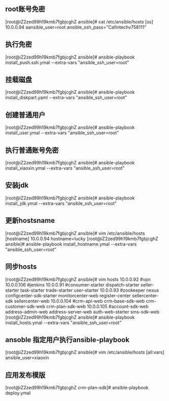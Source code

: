 ## root账号免密
[root@iZ2zed99h19kmb7fgbjcghZ ansible]# cat /etc/ansible/hosts 
[ss]
10.0.0.94 aansible_user=root ansible_ssh_pass="Cafintechv758111"

## 执行免密
[root@iZ2zed99h19kmb7fgbjcghZ ansible]# ansible-playbook install_push.ssh.ymal --extra-vars "ansible_ssh_user=root"

## 挂载磁盘
[root@iZ2zed99h19kmb7fgbjcghZ ansible]# ansible-playbook install_diskpart.yaml --extra-vars "ansible_ssh_user=root"

## 创建普通用户
[root@iZ2zed99h19kmb7fgbjcghZ ansible]# ansible-playbook install_user.ymal --extra-vars "ansible_ssh_user=root"

## 执行普通账号免密
[root@iZ2zed99h19kmb7fgbjcghZ ansible]# ansible-playbook install_xiaoxin.ymal --extra-vars "ansible_ssh_user=root"

## 安装jdk
[root@iZ2zed99h19kmb7fgbjcghZ ansible]# ansible-playbook install_jdk.ymal --extra-vars "ansible_ssh_user=root" 

## 更新hostsname
[root@iZ2zed99h19kmb7fgbjcghZ ansible]# vim /etc/ansible/hosts 
[hostname]
10.0.0.94 hostname=lucky
[root@iZ2zed99h19kmb7fgbjcghZ ansible]# ansible-playbook install_hostname.ymal --extra-vars "ansible_ssh_user=root" 

## 同步hosts
[root@iZ2zed99h19kmb7fgbjcghZ ansible]# vim hosts 
10.0.0.92   #vpn
10.0.0.106  #jenkins
10.0.0.91   #consumer-starter dispatch-starter seller-starter task-starter trade-starter user-starter
10.0.0.93   #zookeeper nexus configcenter-sdk-starter  monitorcenter-web register-center  sellercenter-sdk sellercenter-web
10.0.0.104  #crm-api-web crm-base-sdk-web crm-customer-sdk-web  crm-plan-sdk-web
10.0.0.105  #account-sdk-web address-admin-web address-server-web auth-web-starter sms-sdk-web
[root@iZ2zed99h19kmb7fgbjcghZ ansible]# ansible-playbook install_hosts.ymal --extra-vars "ansible_ssh_user=root"   

## ansoble 指定用户执行ansible-playbook
[root@iZ2zed99h19kmb7fgbjcghZ ansible]# vim /etc/ansible/hosts 
[all:vars]
ansible_user=xiaoxin

## 应用发布模版

[root@iZ2zed99h19kmb7fgbjcghZ crm-plan-sdk]# ansible-playbook deploy.ymal 




